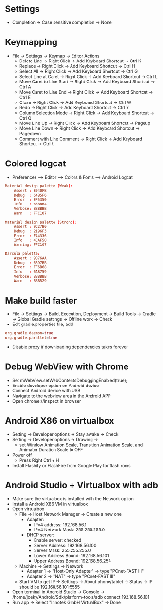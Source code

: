 Settings
=====
* Completion -> Case sensitive completion -> None

Keymapping
=====
* File -> Settings -> Keymap -> Editor Actions
    * Delete Line -> Right Click -> Add Keyboard Shortcut -> Ctrl K
    * Replace -> Right Click -> Add Keyboard Shortcut -> Ctrl H
    * Select All -> Right Click -> Add Keyboard Shortcut -> Ctrl G
    * Select Line at Caret -> Right Click -> Add Keyboard Shortcut -> Ctrl L
    * Move Caret to Line Start -> Right Click -> Add Keyboard Shortcut -> Ctrl A
    * Move Caret to Line End -> Right Click -> Add Keyboard Shortcut -> Ctrl E
    * Close -> Right Click -> Add Keyboard Shortcut -> Ctrl W
    * Redo -> Right Click -> Add Keyboard Shortcut -> Ctrl Y
    * Column Selection Mode -> Right Click -> Add Keyboard Shortcut -> Ctrl Q
    * Move Line Up -> Right Click -> Add Keyboard Shortcut -> Pageup
    * Move Line Down -> Right Click -> Add Keyboard Shortcut -> Pagedown
    * Comment with Line Comment -> Right Click -> Add Keyboard Shortcut -> Ctrl \

Colored logcat
=====
* Preferences –> Editor –> Colors & Fonts –> Android Logcat
```conf
Material design palette (Weak):
    Assert : E040FB
    Debug  : 64B5F6
    Error  : EF5350
    Info   : 66BB6A
    Verbose: BBBBBB
    Warn   : FFC107

Material design palette (Strong):
    Assert : 9C27B0
    Debug  : 2196F3
    Error  : F44336
    Info   : 4CAF50
    Warning: FFC107

Darcula palette:
    Assert : 9876AA
    Debug  : 6897BB
    Error  : FF6B68
    Info   : 6A8759
    Verbose: BBBBBB
    Warn   : BBB529
```

Make build faster
=====
* File -> Settings -> Build, Execution, Deployment -> Build Tools -> Gradle -> Global Gradle settings -> Offline work -> Check
* Edit gradle.properties file, add
```conf
org.gradle.daemon=true
org.gradle.parallel=true
```
* Disable proxy if downloading dependencies takes forever

Debug WebView with Chrome
=====
* Set mWebView.setWebContentsDebuggingEnabled(true);
* Enable developer option on Android device
* Connect Android device with USB
* Navigate to the webview area in the Android APP
* Open chrome://inspect in browser

Android X86 on virtualbox
=====
* Setting -> Developer options -> Stay awake -> Check
* Setting -> Developer options -> Drawing ->
    * set Window Animation Scale, Transition Animation Scale, and Animator Duration Scale to OFF
* Power off
    * Press Right Ctrl + H
* Install Flashify or FlashFire from Google Play for flash roms

Android Studio + Virtualbox with adb
=====
* Make sure the virtualbox is installed with the Network option
* Install a Android X86 VM in virtualbox
* Open virtualbox
    * File -> Host Network Manager -> Create a new one
        * Adapter:
            * IPv4 address: 192.168.56.1
            * IPv4 Network Mask: 255.255.255.0
        * DHCP server:
            * Enable server: checked
            * Server Address: 192.168.56.100
            * Server Mask: 255.255.255.0
            * Lower Address Bound: 192.168.56.101
            * Upper Address Bound: 192.168.56.254
    * Machine -> Settings -> Network
        * Adapter 1 -> "Host-Only Adapter" -> type "PCnet-FAST III"
        * Adapter 2 -> "NAT" -> type "PCnet-FAST III"
    * Start VM to get IP -> Settings -> About phone/tablet -> Status -> IP should be 192.168.56.101:5555
* Open terminal in Android Studio -> Console -> /home/joeky/Android/Sdk/platform-tools/adb connect 192.168.56.101
* Run app -> Select "Innotek GmbH VirtualBox" -> Done
